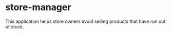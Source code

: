 # store-manager
This application helps store owners avoid selling products that have run out of stock.
